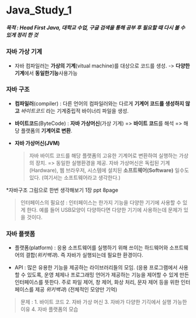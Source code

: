 # Java_Study_1
##### 목적 : Head First Java, 대학교 수업, 구글 검색을 통해 공부 후 필요할 때 다시 볼 수 있게 정리 한 것

### 자바 가상 기계

- 자바 컴파일러는 **가상의 기계**(vitual machine)를 대상으로 코드를 생성. -> **다양한 기계**에서 **동일한기능**사용가능


### 자바 구조
- **컴파일러**(compiler) : 다른 언어의 컴파일러와는 다르게 **기계어 코드를 생성하지 않고**  _바이트코드_ 라는 기계중립적 바이너리 파일을 생성.

- **바이트코드**(ByteCode) : **자바 가상머신**(가상 기계) => **바이트 코드**를 해석 => 해당 플랫폼의 **기계어로 변환**.

- **자바 가상머신(JVM)** 
  > 자바 바이트 코드를 해당 플랫폼의 고유한 기계어로 변환하여 실행하는 가상의 장치.
  > => 동일한 실행환경을 제공.
  > 자바 가상머신은 독립된 기계(Hardware), 웹 브라우저, 시스템에 설치된 **소프트웨어(Software)** 일수도 있다. (여기서는 소프트웨어라고 생각한다.)

*자바구조 그림으로 한번 생각해보기 1장 ppt 8page

> 인터페이스의 필요성 : 인터페이스는 한가지 기능을 다양한 기기에 사용할 수 있게 한다. 예를 들어 USB모양이 다양하다면 다양한 기기에 사용하는데 문제가 있을 것이다.


### 자바 플랫폼

- 플랫폼(platform) : 응용 소프트웨어를 실행하기 위해 쓰이는 하드웨어와 소프트웨어의 결합(*위키백과*). 즉 자바가 실행되는데 필요한 환경이다.

- API : 많은 유용한 기능을 제공하는 라이브러리들의 모임. (응용 프로그램에서 사용할 수 있도록, 운영 체제나 프로그래밍 언어가 제공하는 기능을 제어할 수 있게 만든 인터페이스를 뜻한다. 주로 파일 제어, 창 제어, 화상 처리, 문자 제어 등을 위한 인터페이스를 제공 *위키백과*) (전체적인 모양만 기억)

> 문제 : 1. 바이트 코드 2. 자바 가상 머신 3. 자바가 다양한 기긱에서 실행 가능한 이유 4. 자바 플랫폼의 모습



